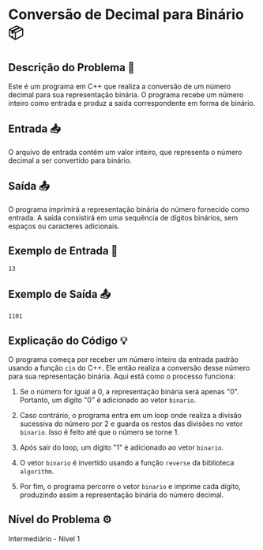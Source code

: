 # Conversão de Decimal para Binário 📦

## Descrição do Problema 📝

Este é um programa em C++ que realiza a conversão de um número decimal para sua representação binária. O programa recebe um número inteiro como entrada e produz a saída correspondente em forma de binário.

## Entrada 📥

O arquivo de entrada contém um valor inteiro, que representa o número decimal a ser convertido para binário.

## Saída 📤

O programa imprimirá a representação binária do número fornecido como entrada. A saída consistirá em uma sequência de dígitos binários, sem espaços ou caracteres adicionais.

## Exemplo de Entrada 🚀

```
13
```

## Exemplo de Saída 📤

```
1101
```

## Explicação do Código 💡

O programa começa por receber um número inteiro da entrada padrão usando a função `cin` do C++. Ele então realiza a conversão desse número para sua representação binária. Aqui está como o processo funciona:

1. Se o número for igual a 0, a representação binária será apenas "0". Portanto, um dígito "0" é adicionado ao vetor `binario`.

2. Caso contrário, o programa entra em um loop onde realiza a divisão sucessiva do número por 2 e guarda os restos das divisões no vetor `binario`. Isso é feito até que o número se torne 1.

3. Após sair do loop, um dígito "1" é adicionado ao vetor `binario`.

4. O vetor `binario` é invertido usando a função `reverse` da biblioteca `algorithm`.

5. Por fim, o programa percorre o vetor `binario` e imprime cada dígito, produzindo assim a representação binária do número decimal.

## Nível do Problema ⚙️

Intermediário - Nível 1
